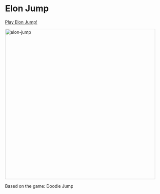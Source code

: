 # Elon Jump

[Play Elon Jump!](https://jongwooha98.github.io/elon-jump)

<img width="492" alt="elon-jump" src="https://user-images.githubusercontent.com/18746327/126029461-3e3d3af5-8f82-4030-8877-df8b50cc6627.png">

Based on the game: Doodle Jump
